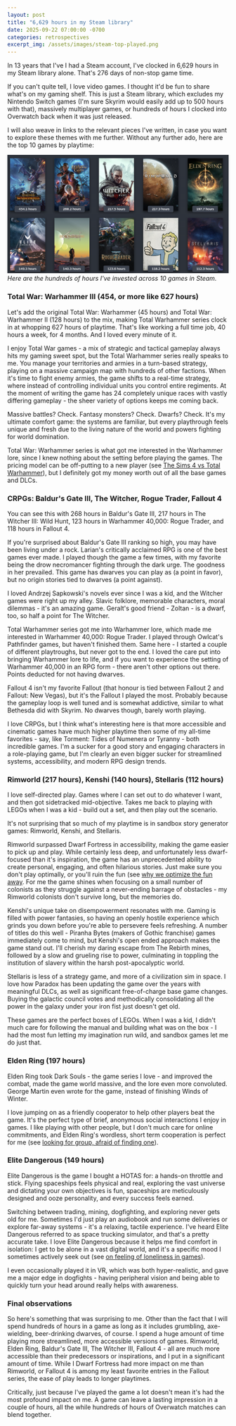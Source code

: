 ```yaml
---
layout: post
title: "6,629 hours in my Steam library"
date: 2025-09-22 07:00:00 -0700
categories: retrospectives
excerpt_img: /assets/images/steam-top-played.png
---
```


In 13 years that I've I had a Steam account, I've clocked in 6,629 hours in my Steam library alone. That's 276 days of non-stop game time.

If you can't quite tell, I love video games. I thought it'd be fun to share what's on my gaming shelf. This is just a Steam library, which excludes my Nintendo Switch games (I'm sure Skyrim would easily add up to 500 hours with that), massively multiplayer games, or hundreds of hours I clocked into Overwatch back when it was just released.

I will also weave in links to the relevant pieces I've written, in case you want to explore these themes with me further. Without any further ado, here are the top 10 games by playtime:

![A screenshot of top 10 games in the author's library by playtime.](/assets/images/steam-top-played.png)
*Here are the hundreds of hours I've invested across 10 games in Steam.*

### Total War: Warhammer III (454, or more like 627 hours)

Let's add the original Total War: Warhammer (45 hours) and Total War: Warhammer II (128 hours) to the mix, making Total Warhammer series clock in at whopping 627 hours of playtime. That's like working a full time job, 40 hours a week, for 4 months. And I loved every minute of it.

I enjoy Total War games - a mix of strategic and tactical gameplay always hits my gaming sweet spot, but the Total Warhammer series really speaks to me. You manage your territories and armies in a turn-based strategy, playing on a massive campaign map with hundreds of other factions. When it's time to fight enemy armies, the game shifts to a real-time strategy, where instead of controlling individual units you control entire regiments. At the moment of writing the game has 24 completely unique races with vastly differing gameplay - the sheer variety of options keeps me coming back.

Massive battles? Check. Fantasy monsters? Check. Dwarfs? Check. It's my ultimate comfort game: the systems are familiar, but every playthrough feels unique and fresh due to the living nature of the world and powers fighting for world domination.

Total War: Warhammer series is what got me interested in the Warhammer lore, since I knew nothing about the setting before playing the games. The pricing model can be off-putting to a new player (see [The Sims 4 vs Total Warhammer](/posts/the-sims-4-vs-total-warhammer-predatory-vs-perpetual-pricing/)), but I definitely got my money worth out of all the base games and DLCs.

### CRPGs: Baldur's Gate III, The Witcher, Rogue Trader, Fallout 4

You can see this with 268 hours in Baldur's Gate III, 217 hours in The Witcher III: Wild Hunt, 123 hours in Warhammer 40,000: Rogue Trader, and 118 hours in Fallout 4.

If you're surprised about Baldur's Gate III ranking so high, you may have been living under a rock. Larian's critically acclaimed RPG is one of the best games ever made. I played though the game a few times, with my favorite being the drow necromancer fighting through the dark urge. The goodness in her prevailed. This game has dwarves you can play as (a point in favor), but no origin stories tied to dwarves (a point against).

I loved Andrzej Sapkowski's novels ever since I was a kid, and the Witcher games were right up my alley. Slavic folklore, memorable characters, moral dilemmas - it's an amazing game. Geralt's good friend - Zoltan - is a dwarf, too, so half a point for The Witcher.

Total Warhammer series got me into Warhammer lore, which made me interested in Warhammer 40,000: Rogue Trader. I played through Owlcat's Pathfinder games, but haven't finished them. Same here - I started a couple of different playtroughs, but never got to the end. I loved the care put into bringing Warhammer lore to life, and if you want to experience the setting of Warhammer 40,000 in an RPG form - there aren't other options out there. Points deducted for not having dwarves.

Fallout 4 isn't my favorite Fallout (that honour is tied between Fallout 2 and Fallout: New Vegas), but it's the Fallout I played the most. Probably because the gameplay loop is well tuned and is somewhat addictive, similar to what Bethesda did with Skyrim. No dwarves though, barely worth playing.

I love CRPGs, but I think what's interesting here is that more accessible and cinematic games have much higher playtime then some of my all-time favorites - say, like Torment: Tides of Numenera or Tyranny - both incredible games. I'm a sucker for a good story and engaging characters in a role-playing game, but I'm clearly an even bigger sucker for streamlined systems, accessibility, and modern RPG design trends.

### Rimworld (217 hours), Kenshi (140 hours), Stellaris (112 hours)

I love self-directed play. Games where I can set out to do whatever I want, and then got sidetracked mid-objective. Takes me back to playing with LEGOs when I was a kid - build out a set, and then play out the scenario.

It's not surprising that so much of my playtime is in sandbox story generator games: Rimworld, Kenshi, and Stellaris.

Rimworld surpassed Dwarf Fortress in accessibility, making the game easier to pick up and play. While certainly less deep, and unfortunately less dwarf-focused than it's inspiration, the game has an unprecedented ability to create personal, engaging, and often hilarious stories. Just make sure you don't play optimally, or you'll ruin the fun (see [why we optimize the fun away](/posts/why-we-optimize-the-fun-away/). For me the game shines when focusing on a small number of colonists as they struggle against a never-ending barrage of obstacles - my Rimworld colonists don't survive long, but the memories do.

Kenshi's unique take on disempowerment resonates with me. Gaming is filled with power fantasies, so having an openly hostile experience which grinds you down before you're able to persevere feels refreshing. A number of titles do this well - Piranha Bytes (makers of Gothic franchise) games immediately come to mind, but Kenshi's open ended approach makes the game stand out. I'll cherish my daring escape from The Rebirth mines, followed by a slow and grueling rise to power, culminating in toppling the institution of slavery within the harsh post-apocalyptic world.

Stellaris is less of a strategy game, and more of a civilization sim in space. I love how Paradox has been updating the game over the years with meaningful DLCs, as well as significant free-of-charge base game changes. Buying the galactic council votes and methodically consolidating all the power in the galaxy under your iron fist just doesn't get old.

These games are the perfect boxes of LEGOs. When I was a kid, I didn't much care for following the manual and building what was on the box - I had the most fun letting my imagination run wild, and sandbox games let me do just that.

### Elden Ring (197 hours)

Elden Ring took Dark Souls - the game series I love - and improved the combat, made the game world massive, and the lore even more convoluted. George Martin even wrote for the game, instead of finishing Winds of Winter.

I love jumping on as a friendly cooperator to help other players beat the game. It's the perfect type of brief, anonymous social interactions I enjoy in games. I like playing with other people, but I don't much care for online commitments, and Elden Ring's wordless, short term cooperation is perfect for me (see [looking for group, afraid of finding one](/posts/looking-for-group-afraid-of-finding-one/)).

### Elite Dangerous (149 hours)

Elite Dangerous is the game I bought a HOTAS for: a hands-on throttle and stick. Flying spaceships feels physical and real, exploring the vast universe and dictating your own objectives is fun, spaceships are meticulously designed and ooze personality, and every success feels earned.

Switching between trading, mining, dogfighting, and exploring never gets old for me. Sometimes I'd just play an audiobook and run some deliveries or explore far-away systems - it's a relaxing, tactile experience. I've heard Elite Dangerous referred to as space trucking simulator, and that's a pretty accurate take. I love Elite Dangerous because it helps me find comfort in isolation: I get to be alone in a vast digital world, and it's a specific mood I sometimes actively seek out (see [on feeling of loneliness in games](/posts/on-feelings-of-loneliness-in-games/)).

I even occasionally played it in VR, which was both hyper-realistic, and gave me a major edge in dogfights - having peripheral vision and being able to quickly turn your head around really helps with awareness.

### Final observations

So here's something that was surprising to me. Other than the fact that I will spend hundreds of hours in a game as long as it includes grumbling, axe-wielding, beer-drinking dwarves, of course. I spend a huge amount of time playing more streamlined, more accessible versions of games. Rimworld, Elden Ring, Baldur's Gate III, The Witcher III, Fallout 4 - all are much more accessible than their predecessors or inspirations, and I put in a significant amount of time. While I Dwarf Fortress had more impact on me than Rimworld, or Fallout 4 is among my least favorite entries in the Fallout series, the ease of play leads to longer playtimes.

Critically, just because I've played the game a lot doesn't mean it's had the most profound impact on me. A game can leave a lasting impression in a couple of hours, all the while hundreds of hours of Overwatch matches can blend together.
